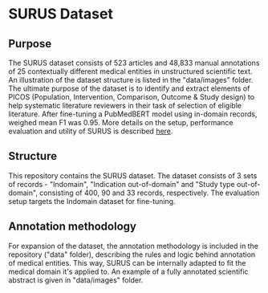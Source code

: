 # SURUS Dataset

## Purpose

The SURUS dataset consists of 523 articles and 48,833 manual annotations of 25 contextually different medical entities in unstructured scientific text. An illustration of the dataset structure is listed in the "data/images" folder. The ultimate purpose of the dataset is to identify and extract elements of PICOS (Population, Intervention, Comparison, Outcome & Study design) to help systematic literature reviewers in their task of selection of eligible literature. After fine-tuning a PubMedBERT model using in-domain records, weighed mean F1 was 0.95. More details on the setup, performance evaluation and utility of SURUS is described [here](https://bmcmedresmethodol.biomedcentral.com/articles/10.1186/s12874-025-02624-z).

## Structure

This repository contains the SURUS dataset. The dataset consists of 3 sets of records - "Indomain", "Indication out-of-domain" and "Study type out-of-domain", consisting of 400, 90 and 33 records, respectively. The evaluation setup targets the Indomain dataset for fine-tuning.

## Annotation methodology

For expansion of the dataset, the annotation methodology is included in the repository ("data" folder), describing the rules and logic behind annotation of medical entities. This way, SURUS can be internally adapted to fit the medical domain it's applied to. An example of a fully annotated scientific abstract is given in "data/images" folder.
